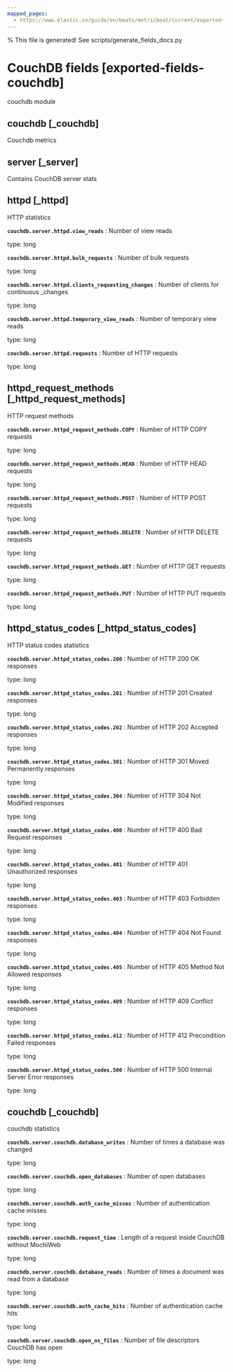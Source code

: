 ```yaml
---
mapped_pages:
  - https://www.elastic.co/guide/en/beats/metricbeat/current/exported-fields-couchdb.html
---
```


% This file is generated! See scripts/generate_fields_docs.py

# CouchDB fields [exported-fields-couchdb]

couchdb module

## couchdb [_couchdb]

Couchdb metrics

## server [_server]

Contains CouchDB server stats

## httpd [_httpd]

HTTP statistics

**`couchdb.server.httpd.view_reads`**
:   Number of view reads

type: long


**`couchdb.server.httpd.bulk_requests`**
:   Number of bulk requests

type: long


**`couchdb.server.httpd.clients_requesting_changes`**
:   Number of clients for continuous _changes

type: long


**`couchdb.server.httpd.temporary_view_reads`**
:   Number of temporary view reads

type: long


**`couchdb.server.httpd.requests`**
:   Number of HTTP requests

type: long


## httpd_request_methods [_httpd_request_methods]

HTTP request methods

**`couchdb.server.httpd_request_methods.COPY`**
:   Number of HTTP COPY requests

type: long


**`couchdb.server.httpd_request_methods.HEAD`**
:   Number of HTTP HEAD requests

type: long


**`couchdb.server.httpd_request_methods.POST`**
:   Number of HTTP POST requests

type: long


**`couchdb.server.httpd_request_methods.DELETE`**
:   Number of HTTP DELETE requests

type: long


**`couchdb.server.httpd_request_methods.GET`**
:   Number of HTTP GET requests

type: long


**`couchdb.server.httpd_request_methods.PUT`**
:   Number of HTTP PUT requests

type: long


## httpd_status_codes [_httpd_status_codes]

HTTP status codes statistics

**`couchdb.server.httpd_status_codes.200`**
:   Number of HTTP 200 OK responses

type: long


**`couchdb.server.httpd_status_codes.201`**
:   Number of HTTP 201 Created responses

type: long


**`couchdb.server.httpd_status_codes.202`**
:   Number of HTTP 202 Accepted responses

type: long


**`couchdb.server.httpd_status_codes.301`**
:   Number of HTTP 301 Moved Permanently responses

type: long


**`couchdb.server.httpd_status_codes.304`**
:   Number of HTTP 304 Not Modified responses

type: long


**`couchdb.server.httpd_status_codes.400`**
:   Number of HTTP 400 Bad Request responses

type: long


**`couchdb.server.httpd_status_codes.401`**
:   Number of HTTP 401 Unauthorized responses

type: long


**`couchdb.server.httpd_status_codes.403`**
:   Number of HTTP 403 Forbidden responses

type: long


**`couchdb.server.httpd_status_codes.404`**
:   Number of HTTP 404 Not Found responses

type: long


**`couchdb.server.httpd_status_codes.405`**
:   Number of HTTP 405 Method Not Allowed responses

type: long


**`couchdb.server.httpd_status_codes.409`**
:   Number of HTTP 409 Conflict responses

type: long


**`couchdb.server.httpd_status_codes.412`**
:   Number of HTTP 412 Precondition Failed responses

type: long


**`couchdb.server.httpd_status_codes.500`**
:   Number of HTTP 500 Internal Server Error responses

type: long


## couchdb [_couchdb]

couchdb statistics

**`couchdb.server.couchdb.database_writes`**
:   Number of times a database was changed

type: long


**`couchdb.server.couchdb.open_databases`**
:   Number of open databases

type: long


**`couchdb.server.couchdb.auth_cache_misses`**
:   Number of authentication cache misses

type: long


**`couchdb.server.couchdb.request_time`**
:   Length of a request inside CouchDB without MochiWeb

type: long


**`couchdb.server.couchdb.database_reads`**
:   Number of times a document was read from a database

type: long


**`couchdb.server.couchdb.auth_cache_hits`**
:   Number of authentication cache hits

type: long


**`couchdb.server.couchdb.open_os_files`**
:   Number of file descriptors CouchDB has open

type: long


